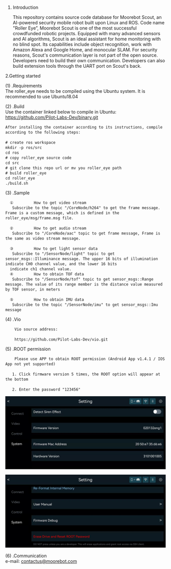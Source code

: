 1. Introduction 

   This repository contains source code database for Moorebot Scout, an AI-powered security mobile robot built upon Linux and ROS. Code name "Roller Eye”, Moorebot Scout is one of the most successful crowdfunded robotic projects. Equipped with many advanced sensors and AI algorithms, Scout is an ideal assistant for home monitoring with no blind spot. Its capabilities include object recognition, work with Amazon Alexa and Google Home, and monocular SLAM. For security reasons, Scout's communication layer is not part of the open source. Developers need to build their own communication. Developers can also build extension tools through the UART port on Scout's back.

2.Getting started  

  (1) .Requirements  
	The roller_eye needs to be compiled using the Ubuntu system. It is recommended to use Ubuntu18.04
	
  (2) .Build  
       Use the container linked below to compile in Ubuntu:
	 https://github.com/Pilot-Labs-Dev/binary.git

	After installing the container according to its instructions, compile according to the following steps:

	# create ros workspace
	mkdir -p ros/src
	cd ros
	# copy roller_eye source code
	cd src
	# git clone this repo url or mv you roller_eye path
	# build roller_eye
	cd roller_eye
	./build.sh

  (3) .Sample  

      ①         How to get video stream  
       Subscribe to the topic "/CoreNode/h264" to get the frame message. Frame is a custom message, which is defined in the roller_eye/msg/frame.msg file.

      ②         How to get audio stream  
       Subscribe to "/CoreNode/aac" topic to get frame message, Frame is the same as video stream message.

      ③         How to get light sensor data  
       Subscribe to "/SensorNode/light" topic to get sensor_msgs::Illuminance message. The upper 16 bits of illumination indicate CH0 channel value, and the lower 16 bits 
      indicate ch1 channel value.
      ④         How to obtain TOF data  
       Subscribe to "/SensorNode/tof" topic to get sensor_msgs::Range message. The value of its range member is the distance value measured by TOF sensor, in meters

      ⑤         How to obtain IMU data  
       Subscribe to the topic "/SensorNode/imu" to get sensor_msgs::Imu message
  (4) .Vio 
  
        Vio source address:
	
        https://github.com/Pilot-Labs-Dev/vio.git
	
  (5) .ROOT permission
  
        Please use APP to obtain ROOT permission (Android App v1.4.1 / IOS App not yet supported)  
  
       1. Click firmware version 5 times, the ROOT option will appear at the bottom  

       2. Enter the password "123456"   
       
![image](https://github.com/Pilot-Labs-Dev/Scout-open-source/blob/main/png/bb616c1a9600e38da73e4ce31c9b8fb.jpg?raw=true)


![image](https://github.com/Pilot-Labs-Dev/Scout-open-source/blob/main/png/3c99e2d1bbb31cb91af77fdd0d39cc5.jpg?raw=true)




  (6) .Communication  
        e-mail: contactus@moorebot.com



